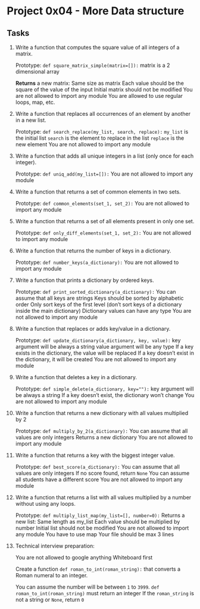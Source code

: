 # Project 0x04 - More Data structure

## Tasks

1. Write a function that computes the square value of all integers of a matrix.

    Prototype: `def square_matrix_simple(matrix=[]):`
    matrix is a 2 dimensional array

    **Returns** a new matrix:
    Same size as matrix
    Each value should be the square of the value of the input
    Initial matrix should not be modified
    You are not allowed to import any module
    You are allowed to use regular loops, map, etc.

2. Write a function that replaces all occurrences of an element by another in a new list.

    Prototype: `def search_replace(my_list, search, replace):`
    `my_list` is the initial list
    `search` is the element to replace in the list
    `replace` is the new element
    You are not allowed to import any module

3. Write a function that adds all unique integers in a list (only once for each integer).

    Prototype: `def uniq_add(my_list=[]):`
    You are not allowed to import any module

4. Write a function that returns a set of common elements in two sets.

    Prototype: `def common_elements(set_1, set_2):`
    You are not allowed to import any module

5. Write a function that returns a set of all elements present in only one set.

    Prototype: `def only_diff_elements(set_1, set_2):`
    You are not allowed to import any module

6. Write a function that returns the number of keys in a dictionary.

    Prototype: `def number_keys(a_dictionary):`
    You are not allowed to import any module

7. Write a function that prints a dictionary by ordered keys.

    Prototype: `def print_sorted_dictionary(a_dictionary):`
    You can assume that all keys are strings
    Keys should be sorted by alphabetic order
    Only sort keys of the first level (don’t sort keys of a dictionary inside the main dictionary)
    Dictionary values can have any type
    You are not allowed to import any module

8. Write a function that replaces or adds key/value in a dictionary.

    Prototype: `def update_dictionary(a_dictionary, key, value):`
    key argument will be always a string
    value argument will be any type
    If a key exists in the dictionary, the value will be replaced
    If a key doesn’t exist in the dictionary, it will be created
    You are not allowed to import any module

9. Write a function that deletes a key in a dictionary.

    Prototype: `def simple_delete(a_dictionary, key=""):`
    key argument will be always a string
    If a key doesn’t exist, the dictionary won’t change
    You are not allowed to import any module

10. Write a function that returns a new dictionary with all values multiplied by 2

    Prototype: `def multiply_by_2(a_dictionary):`
    You can assume that all values are only integers
    Returns a new dictionary
    You are not allowed to import any module

11. Write a function that returns a key with the biggest integer value.

    Prototype: `def best_score(a_dictionary):`
    You can assume that all values are only integers
    If no score found, return `None`
    You can assume all students have a different score
    You are not allowed to import any module

12. Write a function that returns a list with all values multiplied by a number without using any loops.

    Prototype: `def multiply_list_map(my_list=[], number=0):`
    Returns a new list:
    Same length as my_list
    Each value should be multiplied by number
    Initial list should not be modified
    You are not allowed to import any module
    You have to use map
    Your file should be max 3 lines

13. Technical interview preparation:

    You are not allowed to google anything
    Whiteboard first

    Create a function `def roman_to_int(roman_string):` that converts a Roman numeral to an integer.

    You can assume the number will be between `1` to `3999`.
    `def roman_to_int(roman_string)` must return an integer
    If the `roman_string` is not a string or `None`, return `0`
